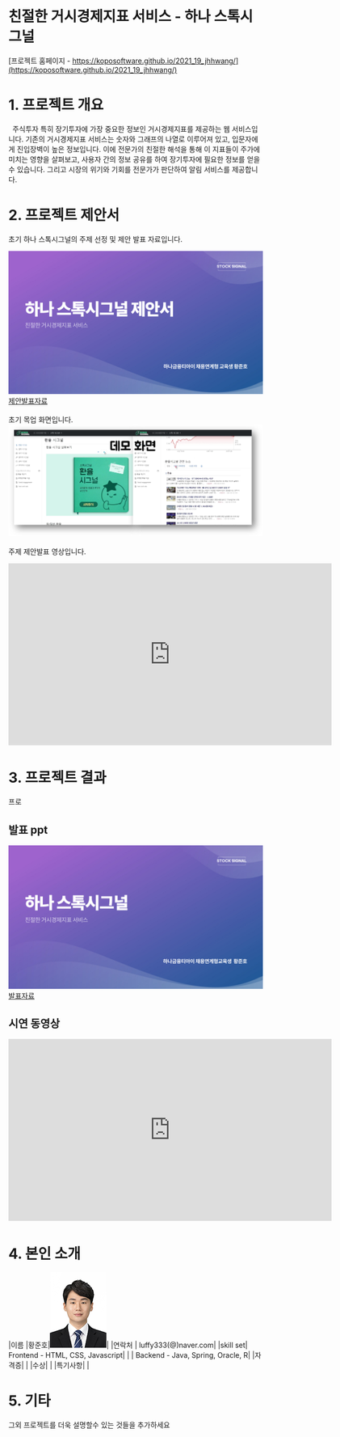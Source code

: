 # 친절한 거시경제지표 서비스 - 하나 스톡시그널

[프로젝트 홈페이지 - https://koposoftware.github.io/2021_19_jhhwang/](https://koposoftware.github.io/2021_19_jhhwang/)

# 1. 프로젝트 개요

&nbsp;&nbsp;주식투자 특히 장기투자에 가장 중요한 정보인 거시경제지표를 제공하는 웹 서비스입니다. 기존의 거시경제지표 서비스는 숫자와 그래프의 나열로 이루어져 있고, 입문자에게 진입장벽이 높은 정보입니다. 이에 전문가의 친절한 해석을 통해 이 지표들이 주가에 미치는 영향을 살펴보고, 사용자 간의 정보 공유를 하여 장기투자에 필요한 정보를 얻을 수 있습니다. 그리고 시장의 위기와 기회를 전문가가 판단하여 알림 서비스를 제공합니다.

# 2. 프로젝트 제안서

초기 하나 스톡시그널의 주제 선정 및 제안 발표 자료입니다.
   
   <img src="cover.jpg" width="640" /><br>
   [제안발표자료](/스톡시그널_제안발표.pptx)<br><br>
   초기 목업 화면입니다.<br>
   <img src="demopage.jpg" width="640" /><br><br>
   주제 제안발표 영상입니다.<br>
   <iframe width="640" height="360" src="https://www.youtube.com/embed/sggIi6EwXP8" frameborder="0"></iframe>

# 3. 프로젝트 결과
프로

## 발표 ppt 
   <img src="cover2.jpg" width="640" />[발표자료](/스톡시그널_최종발표.pptx)<br>

## 시연 동영상 

   <iframe id="ytplayer" type="text/html" width="640" height="360" src="https://www.youtube.com/embed/6LxbdIjWP04" frameborder="0"></iframe>
   

# 4. 본인 소개

|이름 |황준호|![jhHwang](/mypic.jpg)|
|연락처 | luffy333(@)naver.com|
|skill set| Frontend - HTML, CSS, Javascript|
| | Backend - Java, Spring, Oracle, R|
|자격증|  |
|수상|  |
|특기사항|  |

# 5. 기타
그외 프로젝트를 더욱 설명할수 있는 것들을 추가하세요
